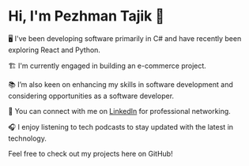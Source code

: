 # Hi, I'm Pezhman Tajik 👋

🖥️ I've been developing software primarily in C# and have recently been exploring React and Python.

🏗️ I'm currently engaged in building an e-commerce project.

📚 I’m also keen on enhancing my skills in software development and considering opportunities as a software developer.

🔗 You can connect with me on [LinkedIn](https://www.linkedin.com/in/pezhman-tajik-a626411b0) for professional networking.

🎧 I enjoy listening to tech podcasts to stay updated with the latest in technology.

Feel free to check out my projects here on GitHub!
